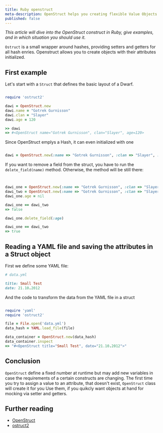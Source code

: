 ```yaml
---
title: Ruby openstruct
meta-description: OpenStruct helps you creating flexible Value Objects
published: false
---
```

*This article will dive into the OpenStruct construct in Ruby, give examples, and in which situation you should use it.*

`Ostruct` is a small wrapper around hashes, providing setters and getters for all hash enries. Openstruct allows you to create
objects with their attributes initialized.


## First example

Let's start with a `Struct` that defines the basic layout of a Dwarf.


```ruby

require 'ostruct2'

dawi = OpenStruct.new
dawi.name = "Gotrek Gurnisson"
dawi.clan = "Slayer"
dawi.age = 120

>> dawi
=> #<OpenStruct name="Gotrek Gurnisson", clan="Slayer", age=120>

```


Since OpenStruct emplys a Hash, it can even initialized with one


```ruby

dawi = OpenStruct.new(:name => "Gotrek Gurnisson", :clan => "Slayer", :age => 120)

```


If you want to remove a field from the struct, you have to run the `delete_field(name)` method. Otherwise, the method will be
still there:


```ruby


dawi_one = OpenStruct.new(:name => "Gotrek Gurnisson", :clan => "Slayer", :age => 120)
dawi_two = OpenStruct.new(:name => "Gotrek Gurnisson", :clan => "Slayer")
dawi_one.age = nil

dawi_one == dawi_two
=> false

dawi_one.delete_field(:age)

dawi_one == dawi_two
=> true

```


## Reading a YAML file and saving the attributes in a Struct object

First we define some YAML file:


```ruby
# data.yml

title: Small Test
date: 21.10.2012

```


And the code to transform the data from the YAML file in a struct


```ruby

require 'yaml'
require 'ostruct2'

file = File.open('data.yml')
data_hash = YAML.load_file(file)

data_container = OpenStruct.new(data_hash)
data_container.inspect
=> "#<OpenStruct title="Small Test", date="21.10.2012">"

```


## Conclusion

`OpenStruct` define a fixed number at runtime but may add new variables in case the requirements of a certain constructs are
changing. The first time you try to assign a value to an attribute, that doesn't exist, `OpenStruct` class will create it for you
Use them, if you quikcly want objects at hand for mocking via setter and getters.


## Further reading

- [OpenStruct](http://www.ruby-doc.org/stdlib-1.9.3/libdoc/ostruct/rdoc/OpenStruct.html#method-i-new_ostruct_member)
- [ostruct2](https://github.com/rubyworks/ostruct2)


